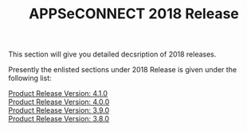﻿---
title: "APPSeCONNECT 2018 Release"
toc: true
tag: developers
category: "release-notes"
menus: 
    AECreleasenotes:
        title: "2018"
        weight: 4
        icon: fa fa-wpexplorer
        identifier: 2018Release
---

This section will give you detailed decsription of 2018 releases.

Presently the enlisted sections under 2018 Release is given under the following list:

[Product Release Version: 4.1.0](/release-notes/2018-Q4/)    
[Product Release Version: 4.0.0](/release-notes/2018-Q3/)  
[Product Release Version: 3.9.0](/release-notes/2018-Q2/)  
[Product Release Version: 3.8.0](/release-notes/2018-Q1/)   

